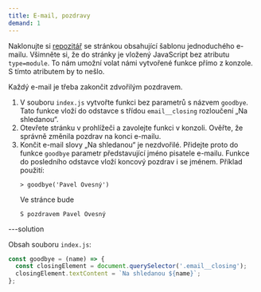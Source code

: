 ```yaml
---
title: E-mail, pozdravy
demand: 1
---
```


Naklonujte si [repozitář](https://github.com/Czechitas-podklady-WEB/email-zadani) se stránkou obsahující šablonu jednoduchého e-mailu. Všimněte si, že do stránky je vložený JavaScript bez atributu `type=module`. To nám umožní volat námi vytvořené funkce přímo z konzole. S tímto atributem by to nešlo.

Každý e-mail je třeba zakončit zdvořilým pozdravem.

1. V souboru `index.js` vytvořte funkci bez parametrů s názvem `goodbye`. Tato funkce vloží do odstavce s třídou `email__closing` rozloučení „Na shledanou“.
1. Otevřete stránku v prohlížeči a zavolejte funkci v konzoli. Ověřte, že správně změnila pozdrav na konci e-mailu.
1. Končit e-mail slovy „Na shledanou“ je nezdvořilé. Přidejte proto do funkce `goodbye` parametr představující jméno pisatele e-mailu. Funkce do posledního odstavce vloží koncový pozdrav i se jménem. Příklad použití:
   ```jscon
   > goodbye('Pavel Ovesný')
   ```
   Ve stránce bude
   ```jsc
   S pozdravem Pavel Ovesný
   ```

---solution

Obsah souboru `index.js`:

```js
const goodbye = (name) => {
  const closingElement = document.querySelector('.email__closing');
  closingElement.textContent = `Na shledanou ${name}`;
};
```
